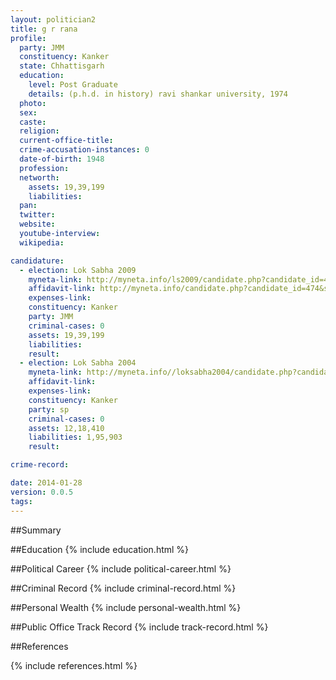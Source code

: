 ```yaml
---
layout: politician2
title: g r rana
profile: 
  party: JMM
  constituency: Kanker
  state: Chhattisgarh
  education: 
    level: Post Graduate
    details: (p.h.d. in history) ravi shankar university, 1974
  photo: 
  sex: 
  caste: 
  religion: 
  current-office-title: 
  crime-accusation-instances: 0
  date-of-birth: 1948
  profession: 
  networth: 
    assets: 19,39,199
    liabilities: 
  pan: 
  twitter: 
  website: 
  youtube-interview: 
  wikipedia: 

candidature: 
  - election: Lok Sabha 2009
    myneta-link: http://myneta.info/ls2009/candidate.php?candidate_id=474
    affidavit-link: http://myneta.info/candidate.php?candidate_id=474&scan=original
    expenses-link: 
    constituency: Kanker 
    party: JMM
    criminal-cases: 0
    assets: 19,39,199
    liabilities: 
    result:  
  - election: Lok Sabha 2004
    myneta-link: http://myneta.info//loksabha2004/candidate.php?candidate_id=944
    affidavit-link: 
    expenses-link: 
    constituency: Kanker 
    party: sp
    criminal-cases: 0
    assets: 12,18,410
    liabilities: 1,95,903
    result:  

crime-record: 

date: 2014-01-28
version: 0.0.5
tags: 
---
```

##Summary


##Education
{% include education.html %}


##Political Career
{% include political-career.html %}


##Criminal Record
{% include criminal-record.html %}


##Personal Wealth
{% include personal-wealth.html %}


##Public Office Track Record
{% include track-record.html %}


##References


{% include references.html %}